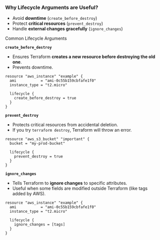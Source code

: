 ### Why Lifecycle Arguments are Useful?

- Avoid **downtime** (`create_before_destroy`)
- Protect **critical resources** (`prevent_destroy`)
- Handle **external changes gracefully** (`ignore_changes`)

Common Lifecycle Arguments

**`create_before_destroy`**
- Ensures Terraform **creates a new resource before destroying the old one**.    
- Prevents downtime.
```
resource "aws_instance" "example" {
  ami           = "ami-0c55b159cbfafe1f0"
  instance_type = "t2.micro"

  lifecycle {
    create_before_destroy = true
  }
}
```

**`prevent_destroy`**
- Protects critical resources from accidental deletion.
- If you try `terraform destroy`, Terraform will throw an error.

```
resource "aws_s3_bucket" "important" {
  bucket = "my-prod-bucket"

  lifecycle {
    prevent_destroy = true
  }
}
```

**`ignore_changes`**

- Tells Terraform to **ignore changes** to specific attributes.
- Useful when some fields are modified outside Terraform (like tags added by AWS).
```
resource "aws_instance" "example" {
  ami           = "ami-0c55b159cbfafe1f0"
  instance_type = "t2.micro"

  lifecycle {
    ignore_changes = [tags]
  }
}
```